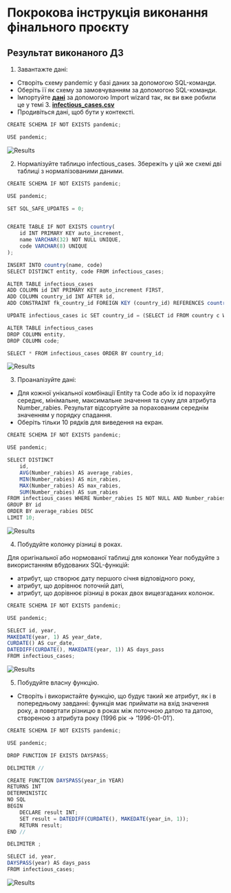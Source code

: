# Покрокова інструкція виконання фінального проєкту

## Результат виконаного ДЗ

1. Завантажте дані:

- Створіть схему pandemic у базі даних за допомогою SQL-команди.
- Оберіть її як схему за замовчуванням за допомогою SQL-команди.
- Імпортуйте [**дані**](https://drive.google.com/file/d/1lHEXJvu2omYRgvSek6mHq-iQ3RmGAQ7e/view) за допомогою Import wizard так, як ви вже робили це у темі 3.
  [**infectious_cases.csv**](https://prod-files-secure.s3.us-west-2.amazonaws.com/89fec302-e51c-45d8-a968-db8bdab456d2/74d1694c-7c06-403a-b8fa-301608033701/infectious_cases.csv)
- Продивіться дані, щоб бути у контексті.

```js
CREATE SCHEMA IF NOT EXISTS pandemic;

USE pandemic;
```
![Results](./p1.png)

2. Нормалізуйте таблицю infectious_cases. Збережіть у цій же схемі дві таблиці з нормалізованими даними.
```js
CREATE SCHEMA IF NOT EXISTS pandemic;

USE pandemic;

SET SQL_SAFE_UPDATES = 0;


CREATE TABLE IF NOT EXISTS country(
	id INT PRIMARY KEY auto_increment,
	name VARCHAR(32) NOT NULL UNIQUE,
	code VARCHAR(8) UNIQUE
);

INSERT INTO country(name, code)
SELECT DISTINCT entity, code FROM infectious_cases;

ALTER TABLE infectious_cases
ADD COLUMN id INT PRIMARY KEY auto_increment FIRST,
ADD COLUMN country_id INT AFTER id,
ADD CONSTRAINT fk_country_id FOREIGN KEY (country_id) REFERENCES country (id);

UPDATE infectious_cases ic SET country_id = (SELECT id FROM country c WHERE ic.code = c.code);

ALTER TABLE infectious_cases
DROP COLUMN entity,
DROP COLUMN code;

SELECT * FROM infectious_cases ORDER BY country_id;

```
![Results](./p2.png)

3. Проаналізуйте дані:

- Для кожної унікальної комбінації Entity та Code або їх id порахуйте середнє, мінімальне, максимальне значення та суму для атрибута Number_rabies. Результат відсортуйте за порахованим середнім значенням у порядку спадання.
- Оберіть тільки 10 рядків для виведення на екран.
```js
CREATE SCHEMA IF NOT EXISTS pandemic;

USE pandemic;

SELECT DISTINCT
	id,
	AVG(Number_rabies) AS average_rabies, 
	MIN(Number_rabies) AS min_rabies, 
	MAX(Number_rabies) AS max_rabies,
    SUM(Number_rabies) AS sum_rabies
FROM infectious_cases WHERE Number_rabies IS NOT NULL AND Number_rabies != ""
GROUP BY id
ORDER BY average_rabies DESC
LIMIT 10;
```
![Results](./p3.png)

4. Побудуйте колонку різниці в роках.

Для оригінальної або нормованої таблиці для колонки Year побудуйте з використанням вбудованих SQL-функцій:

- атрибут, що створює дату першого січня відповідного року,
- атрибут, що дорівнює поточній даті,
- атрибут, що дорівнює різниці в роках двох вищезгаданих колонок.

```js
CREATE SCHEMA IF NOT EXISTS pandemic;

USE pandemic;

SELECT id, year, 
MAKEDATE(year, 1) AS year_date,
CURDATE() AS cur_date,
DATEDIFF(CURDATE(), MAKEDATE(year, 1)) AS days_pass 
FROM infectious_cases;
```
![Results](./p4.png)

5. Побудуйте власну функцію.

- Створіть і використайте функцію, що будує такий же атрибут, як і в попередньому завданні: функція має приймати на вхід значення року, а повертати різницю в роках між поточною датою та датою, створеною з атрибута року (1996 рік → ‘1996-01-01’).
```js
CREATE SCHEMA IF NOT EXISTS pandemic;

USE pandemic;

DROP FUNCTION IF EXISTS DAYSPASS;

DELIMITER //

CREATE FUNCTION DAYSPASS(year_in YEAR)
RETURNS INT
DETERMINISTIC 
NO SQL
BEGIN
    DECLARE result INT;
    SET result = DATEDIFF(CURDATE(), MAKEDATE(year_in, 1));
    RETURN result;
END //

DELIMITER ;

SELECT id, year, 
DAYSPASS(year) AS days_pass 
FROM infectious_cases;    
```
![Results](./p5.png)